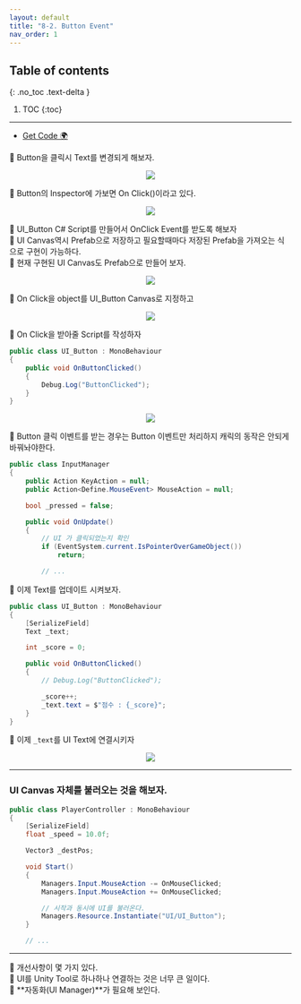 ```yaml
---
layout: default
title: "8-2. Button Event"
nav_order: 1
---
```


## Table of contents
{: .no_toc .text-delta }

1. TOC
{:toc}

---

* [Get Code 🌍](https://github.com/EasyCoding-7/unity_tutorials/tree/8.2)

🎁 Button을 클릭시 Text를 변경되게 해보자.

<p align="center">
  <img src="https://taehyungs-programming-blog.github.io/blog/assets/images/csharp/unity/unity-8-2-1.png"/>
</p>

🎁 Button의 Inspector에 가보면 On Click()이라고 있다.

<p align="center">
  <img src="https://taehyungs-programming-blog.github.io/blog/assets/images/csharp/unity/unity-8-2-2.png"/>
</p>

🎁 UI_Button C# Script를 만들어서 OnClick Event를 받도록 해보자<br>
🎁 UI Canvas역시 Prefab으로 저장하고 필요할때마다 저장된 Prefab을 가져오는 식으로 구현이 가능하다.<br>
🎁 현재 구현된 UI Canvas도 Prefab으로 만들어 보자.

<p align="center">
  <img src="https://taehyungs-programming-blog.github.io/blog/assets/images/csharp/unity/unity-8-2-3.png"/>
</p>

🎁 On Click을 object를 UI_Button Canvas로 지정하고

<p align="center">
  <img src="https://taehyungs-programming-blog.github.io/blog/assets/images/csharp/unity/unity-8-2-4.png"/>
</p>

🎁 On Click을 받아줄 Script를 작성하자

```csharp
public class UI_Button : MonoBehaviour
{
    public void OnButtonClicked()
    {
        Debug.Log("ButtonClicked");
    }
}
```

<p align="center">
  <img src="https://taehyungs-programming-blog.github.io/blog/assets/images/csharp/unity/unity-8-2-5.png"/>
</p>

🎁 Button 클릭 이벤트를 받는 경우는 Button 이벤트만 처리하지 캐릭의 동작은 안되게 바꿔놔야한다.

```csharp
public class InputManager
{
    public Action KeyAction = null;
    public Action<Define.MouseEvent> MouseAction = null;

    bool _pressed = false;

    public void OnUpdate()
    {
        // UI 가 클릭되었는지 확인
        if (EventSystem.current.IsPointerOverGameObject())
            return;

        // ...
```

🎁 이제 Text를 업데이트 시켜보자.

```csharp
public class UI_Button : MonoBehaviour
{
    [SerializeField]
    Text _text;

    int _score = 0;

    public void OnButtonClicked()
    {
        // Debug.Log("ButtonClicked");

        _score++;
        _text.text = $"점수 : {_score}";
    }
}
```

🎁 이제 `_text`를 UI Text에 연결시키자

<p align="center">
  <img src="https://taehyungs-programming-blog.github.io/blog/assets/images/csharp/unity/unity-8-2-6.png"/>
</p>

---

### UI Canvas 자체를 불러오는 것을 해보자.

```csharp
public class PlayerController : MonoBehaviour
{
    [SerializeField]
    float _speed = 10.0f;

	Vector3 _destPos;

    void Start()
    {
		Managers.Input.MouseAction -= OnMouseClicked;
		Managers.Input.MouseAction += OnMouseClicked;

        // 시작과 동시에 UI를 불러온다.
		Managers.Resource.Instantiate("UI/UI_Button");
	}

    // ...
```

---

🎁 개선사항이 몇 가지 있다.<br>
    🎁 UI를 Unity Tool로 하나하나 연결하는 것은 너무 큰 일이다. <br>
    🎁 **자동화(UI Manager)**가 필요해 보인다. <br>

    